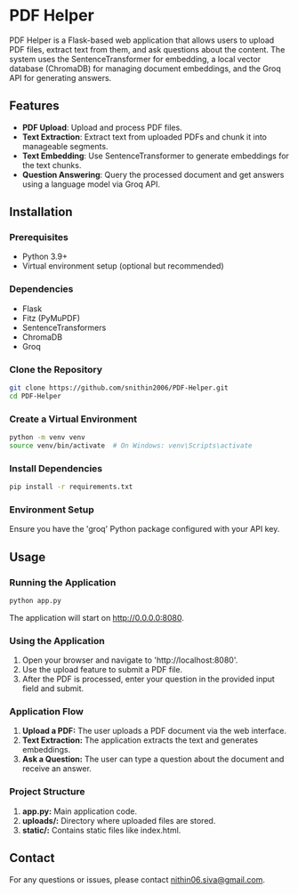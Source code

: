 # PDF Helper

PDF Helper is a Flask-based web application that allows users to upload PDF files, extract text from them, and ask questions about the content. The system uses the SentenceTransformer for embedding, a local vector database (ChromaDB) for managing document embeddings, and the Groq API for generating answers.

## Features

- **PDF Upload**: Upload and process PDF files.
- **Text Extraction**: Extract text from uploaded PDFs and chunk it into manageable segments.
- **Text Embedding**: Use SentenceTransformer to generate embeddings for the text chunks.
- **Question Answering**: Query the processed document and get answers using a language model via Groq API.

## Installation

### Prerequisites

- Python 3.9+
- Virtual environment setup (optional but recommended)

### Dependencies
- Flask
- Fitz (PyMuPDF)
- SentenceTransformers
- ChromaDB
- Groq

### Clone the Repository

```bash
git clone https://github.com/snithin2006/PDF-Helper.git
cd PDF-Helper
```

### Create a Virtual Environment
```bash
python -m venv venv
source venv/bin/activate  # On Windows: venv\Scripts\activate
```

### Install Dependencies
```bash
pip install -r requirements.txt
```

### Environment Setup
Ensure you have the 'groq' Python package configured with your API key.

## Usage

### Running the Application
```bash
python app.py
```
The application will start on http://0.0.0.0:8080.

### Using the Application
1. Open your browser and navigate to 'http://localhost:8080'.
2. Use the upload feature to submit a PDF file.
3. After the PDF is processed, enter your question in the provided input field and submit.

### Application Flow
1. **Upload a PDF:** The user uploads a PDF document via the web interface.
2. **Text Extraction:** The application extracts the text and generates embeddings.
3. **Ask a Question:** The user can type a question about the document and receive an answer.

### Project Structure
1. **app.py:** Main application code.
2. **uploads/:** Directory where uploaded files are stored.
3. **static/:** Contains static files like index.html.

## Contact
For any questions or issues, please contact [nithin06.siva@gmail.com](mailto:nithin06.siva@gmail.com).
